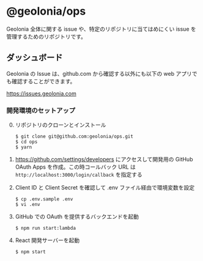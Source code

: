 # @geolonia/ops

Geolonia 全体に関する issue や、特定のリポジトリに当てはめにくい issue を管理するためのリポジトリです。

## ダッシュボード

Geolonia の Issue は、github.com から確認する以外にも以下の web アプリでも確認することができます。

https://issues.geolonia.com

### 開発環境のセットアップ

0. リポジトリのクローンとインストール

   ```shell
   $ git clone git@github.com:geolonia/ops.git
   $ cd ops
   $ yarn
   ```

1. https://github.com/settings/developers にアクセスして開発用の GitHub OAuth Apps を作成。この時コールバック URL は `http://localhost:3000/login/callback` を指定する
2. Client ID と Client Secret を確認して .env ファイル経由で環境変数を設定

   ```shell
   $ cp .env.sample .env
   $ vi .env
   ```

3. GitHub での OAuth を提供するバックエンドを起動

   ```shell
   $ npm run start:lambda
   ```

4. React 開発サーバーを起動

   ```shell
   $ npm start
   ```
